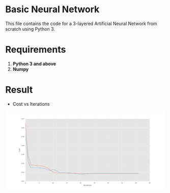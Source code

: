 # Basic Neural Network

This file contains the code for a 3-layered Artificial Neural Network from scratch using Python 3.

# Requirements
1. **Python 3 and above**
2. **Numpy**

# Result

* Cost vs Iterations

![Output a1](figure_2.png?raw=true "Output a1")
